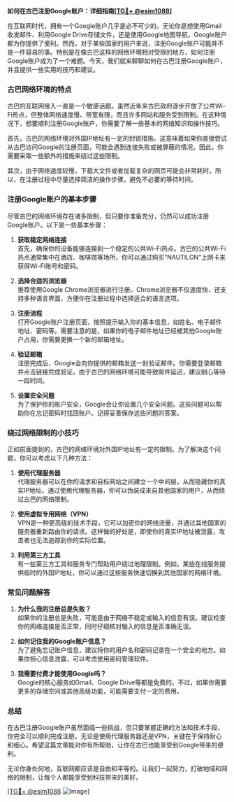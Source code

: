 **如何在古巴注册Google账户：详细指南[[TG💪+ @esim1088](https://t.me/s/esim1088)]**

在互联网时代，拥有一个Google账户几乎是必不可少的。无论你是想使用Gmail收发邮件、利用Google Drive存储文件，还是使用Google地图导航，Google账户都为你提供了便利。然而，对于某些国家的用户来说，注册Google账户可能并不是一件容易的事。特别是在像古巴这样的网络环境相对受限的地方，如何注册Google账户成为了一个难题。今天，我们就来聊聊如何在古巴注册Google账户，并且提供一些实用的技巧和建议。

### 古巴网络环境的特点

古巴的互联网接入一直是一个敏感话题。虽然近年来古巴政府逐步开放了公共Wi-Fi热点，但整体网络速度慢、带宽有限，而且许多网站和服务受到限制。在这种情况下，想要顺利注册Google账户，你需要了解一些基本的网络知识和操作技巧。

首先，古巴的网络环境对外国IP地址有一定的封锁措施。这意味着如果你直接尝试从古巴访问Google的注册页面，可能会遇到连接失败或被屏蔽的情况。因此，你需要采取一些额外的措施来绕过这些限制。

其次，由于网络速度较慢，下载大文件或者加载复杂的网页可能会非常耗时。所以，在注册过程中尽量选择简洁的操作步骤，避免不必要的等待时间。

### 注册Google账户的基本步骤

尽管古巴的网络环境存在诸多限制，但只要你准备充分，仍然可以成功注册Google账户。以下是一些基本步骤：

1. **获取稳定网络连接**  
   首先，确保你的设备能够连接到一个稳定的公共Wi-Fi热点。古巴的公共Wi-Fi热点通常集中在酒店、咖啡馆等场所，你可以通过购买“NAUTILON”上网卡来获得Wi-Fi账号和密码。

2. **选择合适的浏览器**  
   推荐使用Google Chrome浏览器进行注册。Chrome浏览器不仅速度快，还支持多种语言界面，方便你在注册过程中选择适合的语言选项。

3. **注册流程**  
   打开Google账户注册页面，按照提示输入你的基本信息，如姓名、电子邮件地址、密码等。需要注意的是，如果你的电子邮件地址已经被其他Google账户占用，你需要更换一个新的邮箱地址。

4. **验证邮箱**  
   注册完成后，Google会向你提供的邮箱发送一封验证邮件。你需要登录邮箱并点击链接完成验证。由于古巴的网络环境可能导致邮件延迟，建议耐心等待一段时间。

5. **设置安全问题**  
   为了保护你的账户安全，Google会让你设置几个安全问题。这些问题可以帮助你在忘记密码时找回账户。记得妥善保存这些问题的答案。

### 绕过网络限制的小技巧

正如前面提到的，古巴的网络环境对外国IP地址有一定的限制。为了解决这个问题，你可以考虑以下几种方法：

1. **使用代理服务器**  
   代理服务器可以在你的请求和目标网站之间建立一个中间层，从而隐藏你的真实IP地址。通过使用代理服务器，你可以伪装成来自其他国家的用户，从而绕过古巴的网络限制。

2. **使用虚拟专用网络（VPN）**  
   VPN是一种更高级的技术手段，它可以加密你的网络流量，并通过其他国家的服务器重新路由你的请求。这样做的好处是，即使你的真实IP地址被泄露，攻击者也无法追踪到你的实际位置。

3. **利用第三方工具**  
   有一些第三方工具和服务专门帮助用户绕过地理限制。例如，某些在线服务提供临时的外国IP地址，你可以通过这些服务快速切换到其他国家的网络环境。

### 常见问题解答

1. **为什么我的注册总是失败？**  
   如果你的注册总是失败，可能是由于网络不稳定或输入的信息有误。建议检查你的网络连接是否正常，同时仔细核对输入的信息是否准确无误。

2. **如何记住我的Google账户信息？**  
   为了避免忘记账户信息，建议将你的用户名和密码记录在一个安全的地方。如果你担心信息泄露，可以考虑使用密码管理软件。

3. **我需要付费才能使用Google吗？**  
   Google的核心服务如Gmail、Google Drive等都是免费的。不过，如果你需要更多的存储空间或其他高级功能，可能需要支付一定的费用。

### 总结

在古巴注册Google账户虽然面临一些挑战，但只要掌握正确的方法和技术手段，你完全可以顺利完成注册。无论是使用代理服务器还是VPN，关键在于保持耐心和细心。希望这篇文章能对你有所帮助，让你在古巴也能享受到Google带来的便利。

无论你身处何地，互联网都应该是自由和平等的。让我们一起努力，打破地域和网络的限制，让每个人都能享受到科技带来的美好。

[[TG💪+ @esim1088](https://t.me/s/esim1088) ![Image](https://i.postimg.cc/4NQfJmqS/Snipaste-2025-05-13-00-14-12.png)]